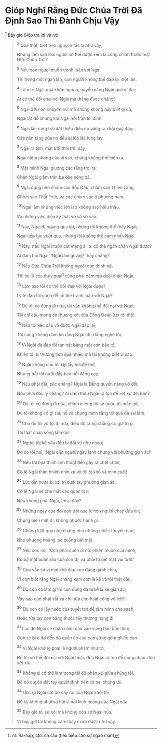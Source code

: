# Gióp Nghĩ Rằng Đức Chúa Trời Đã Định Sao Thì Đành Chịu Vậy

<sup><b>1</b></sup> Bấy giờ Gióp trả lời và nói:

> <sup><b>2</b></sup> Quả thật, biết trên nguyên tắc là như vậy;
>
> Nhưng làm sao loài người có thể được xem là công chính trước mặt Đức Chúa Trời?
>
> <sup><b>3</b></sup> Nếu con người muốn tranh luận với Ngài,
>
> Thì trong một ngàn lần, con người không thể đáp lại một lần.
>
> <sup><b>4</b></sup> Tâm trí Ngài quá khôn ngoan, quyền năng Ngài quá vĩ đại;
>
> Ai có thể đối chọi với Ngài mà thắng được chăng?
>
> <sup><b>5</b></sup> Ngài dời non chuyển núi mà chúng không hay biết gì cả;
>
> Ngài lật đổ chúng khi Ngài nổi trận lôi đình.
>
> <sup><b>6</b></sup> Ngài lắc rung trái đất thiếu điều nó văng ra khỏi quỹ đạo;
>
> Các nền tảng của nó đều bị lúc lắc lung lay.
>
> <sup><b>7</b></sup> Ngài ra lịnh, mặt trời thôi trỗi dậy;
>
> Ngài niêm phong các vì sao, chúng không thể hiện ra.
>
> <sup><b>8</b></sup> Một mình Ngài giương các tầng trời ra;
>
> Chân Ngài giẫm trên ba đào sóng cả.
>
> <sup><b>9</b></sup> Ngài dựng nên chòm sao Bắc Đẩu, chòm sao Thiên Lang,
>
> Chòm sao Thất Tinh, và các chòm sao ở phương nam.
>
> <sup><b>10</b></sup> Ngài làm những việc lớn lao không sao hiểu thấu,
>
> Và những việc diệu kỳ thật vô số vô vàn.
>
> <sup><b>11</b></sup> Này, Ngài đi ngang qua tôi, nhưng tôi không thể thấy Ngài;
>
> Ngài tiếp tục vượt qua, nhưng tôi không thể cảm nhận Ngài.
>
> <sup><b>12</b></sup> Này, nếu Ngài muốn cất mạng ai, ai có thể ngăn chận Ngài được?
>
> Ai dám hỏi Ngài, ‘Ngài làm gì vậy?’ hay chăng?
>
> <sup><b>13</b></sup> Nếu Đức Chúa Trời không nguôi cơn thịnh nộ,
>
> Thì bè lũ của thủy quái[^1-21727094-a6aa-45d0-8bde-cb7eb7a6eb7a] cũng phải nằm rạp dưới chân Ngài.
>
> <sup><b>14</b></sup> Làm sao tôi có thể đối đáp với Ngài được?
>
> Lý lẽ đâu tôi chọn để có thể tranh luận với Ngài?
>
> <sup><b>15</b></sup> Dù tôi có đúng đi nữa, tôi vẫn không thể đối nại với Ngài;
>
> Tôi chỉ cầu mong ơn thương xót của Đấng Đoán Xét tôi thôi.
>
> <sup><b>16</b></sup> Nếu tôi kêu cầu và được Ngài đáp lại;
>
> Tôi cũng không dám tin rằng Ngài chịu lắng nghe tôi.
>
> <sup><b>17</b></sup> Vì Ngài đã đập tôi tan nát bằng một cơn bão tố,
>
> Khiến tôi bị thương tích quá nhiều mà tôi không biết vì sao.
>
> <sup><b>18</b></sup> Ngài không cho tôi kịp lấy hơi để thở,
>
> Nhưng bắt tôi nuốt đầy bao nỗi đắng cay.
>
> <sup><b>19</b></sup> Nếu phải đấu sức chăng? Ngài là Đấng quyền năng vô đối;
>
> Nếu phải đấu lý chăng? Ai dám triệu Ngài ra tòa để xét xử đôi bên?
>
> <sup><b>20</b></sup> Dù tôi có đúng đi nữa, chính miệng tôi sẽ buộc tôi mắc tội;
>
> Dù tôi không có gì sai, nó sẽ chứng minh rằng tôi quả đã sai lầm.
>
> <sup><b>21</b></sup> Cho dù tôi vô tội đi nữa, điều đó cũng chẳng có giá trị gì.
>
> Tôi thật chán sống lắm rồi!
>
> <sup><b>22</b></sup> Người tốt kẻ xấu đều bị đối xử như nhau;
>
> Do đó tôi nói, ‘Ngài diệt người ngay lành chung với phường gian ác!’
>
> <sup><b>23</b></sup> Nếu tai họa thình lình thoạt đến gây ra chết chóc,
>
> Có lẽ Ngài thản nhiên nhìn kẻ vô tội bị khổ và mỉm cười!
>
> <sup><b>24</b></sup> Lúc đất nước bị cai trị dưới tay phường gian ác,
>
> Có lẽ Ngài sẽ che mắt các quan tòa;
>
> Nếu không phải Ngài, thì ai đây?
>
> <sup><b>25</b></sup> Những ngày của đời con trôi qua lẹ hơn người chạy đưa tin;
>
> Chúng biến mất đi, không phước hạnh gì.
>
> <sup><b>26</b></sup> Chúng lướt qua nhẹ nhàng như những chiếc thuyền nan;
>
> Như phượng hoàng lao xuống bắt mồi.
>
> <sup><b>27</b></sup> Nếu con nói, ‘Con phải quên đi nỗi phiền muộn của mình,
>
> Bỏ bộ mặt buồn rầu của con đi, và phải tỏ nét mặt vui tươi.’
>
> <sup><b>28</b></sup> Con vẫn sợ vì mọi khổ đau con đang gánh chịu;
>
> Vì con biết rằng Ngài chẳng xem con là kẻ vô tội thật đâu.
>
> <sup><b>29</b></sup> Dù con có làm gì thì con cũng đã bị kể là kẻ gian ác;
>
> Vậy sao con phải vất vả chi nữa cho hoài công vô ích?
>
> <sup><b>30</b></sup> Dù con có lấy nước của tuyết tan để tắm mình cho sạch;
>
> Hoặc rửa tay con bằng thuốc tẩy thượng hạng đi;
>
> <sup><b>31</b></sup> Lúc đó Ngài sẽ nhận chìm con vào vũng bùn bẩn thỉu;
>
> Con sẽ bị ô dơ đến độ quần áo của con cũng gớm ghiếc con.
>
> <sup><b>32</b></sup> Vì Ngài không phải là người phàm như tôi,
>
> Để tôi có thể đối nại với Ngài hoặc đưa Ngài ra tòa để cùng nhau chịu xét xử.
>
> <sup><b>33</b></sup> Không ai có thể làm trọng tài để phân xử giữa chúng tôi,
>
> Để có quyền đặt tay quyết định trên cả hai chúng tôi.
>
> <sup><b>34</b></sup> Ước gì Ngài cất bỏ cây roi của Ngài khỏi tôi,
>
> Để tôi không phải sợ hãi vì nỗi kinh hoàng của Ngài nữa.
>
> <sup><b>35</b></sup> Bấy giờ tôi sẽ nói mà không còn sợ Ngài nữa,
>
> Vì bây giờ tôi không cảm thấy mình được như vậy.

[^1-21727094-a6aa-45d0-8bde-cb7eb7a6eb7a]: nt: Ra-háp; ctd: cá sấu (tiêu biểu cho sự ngạo mạn)
